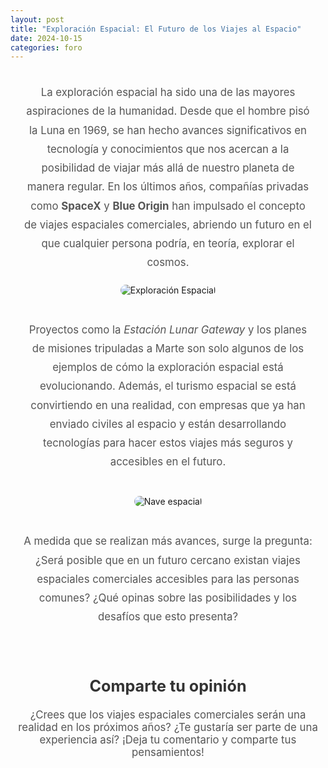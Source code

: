 ```yaml
---
layout: post
title: "Exploración Espacial: El Futuro de los Viajes al Espacio"
date: 2024-10-15
categories: foro
---
```


<div style="text-align: center; padding: 20px;">
    <p style="font-size: 1.2em; line-height: 1.8; max-width: 800px; margin: 0 auto; color: #555;">
        La exploración espacial ha sido una de las mayores aspiraciones de la humanidad. Desde que el hombre pisó la Luna en 1969, se han hecho avances significativos en tecnología y conocimientos que nos acercan a la posibilidad de viajar más allá de nuestro planeta de manera regular. En los últimos años, compañías privadas como <strong>SpaceX</strong> y <strong>Blue Origin</strong> han impulsado el concepto de viajes espaciales comerciales, abriendo un futuro en el que cualquier persona podría, en teoría, explorar el cosmos.
    </p>
    <img src="https://www.tec.ac.cr/hoyeneltec/sites/default/files/styles/colorbox/public/media/img/main/lanzamiento.jpg" alt="Exploración Espacial" style="max-width: 100%; height: auto; border-radius: 10px; margin: 20px 0;">
    <p style="font-size: 1.2em; line-height: 1.8; max-width: 800px; margin: 20px auto; color: #555;">
        Proyectos como la <em>Estación Lunar Gateway</em> y los planes de misiones tripuladas a Marte son solo algunos de los ejemplos de cómo la exploración espacial está evolucionando. Además, el turismo espacial se está convirtiendo en una realidad, con empresas que ya han enviado civiles al espacio y están desarrollando tecnologías para hacer estos viajes más seguros y accesibles en el futuro.
    </p>
    <img src="https://imagenes.20minutos.es/files/image_640_auto/uploads/imagenes/2023/07/04/infografia-de-gateway.png" alt="Nave espacial" style="max-width: 100%; height: auto; border-radius: 10px; margin: 20px 0;">
    <p style="font-size: 1.2em; line-height: 1.8; max-width: 800px; margin: 20px auto; color: #555;">
        A medida que se realizan más avances, surge la pregunta: ¿Será posible que en un futuro cercano existan viajes espaciales comerciales accesibles para las personas comunes? ¿Qué opinas sobre las posibilidades y los desafíos que esto presenta?
    </p>
</div>

<h2 style="text-align: center; font-size: 1.8em; color: #333; margin-top: 40px;">Comparte tu opinión</h2>
<p style="text-align: center; font-size: 1.2em; max-width: 800px; margin: 20px auto; color: #555;">
    ¿Crees que los viajes espaciales comerciales serán una realidad en los próximos años? ¿Te gustaría ser parte de una experiencia así? ¡Deja tu comentario y comparte tus pensamientos!
</p>
